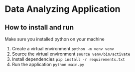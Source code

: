 # Data Analyzing Application

## How to install and run

Make sure you installed python on your machine
1. Create a virtual environment
`python -m venv venv` 
2. Source the virtual environment
`source venv/bin/activate` 
3. Install dependencies
`pip install -r requirements.txt` 
4. Run the application
`python main.py` 
